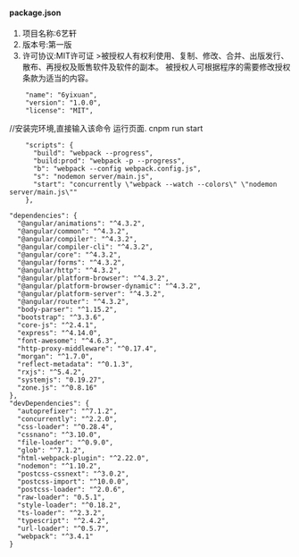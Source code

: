 
#### package.json


1. 项目名称:6艺轩
2. 版本号:第一版
3. 许可协议:MIT许可证 >被授权人有权利使用、复制、修改、合并、出版发行、散布、再授权及贩售软件及软件的副本。
被授权人可根据程序的需要修改授权条款为适当的内容。
```
    "name": "6yixuan",
    "version": "1.0.0",
    "license": "MIT",
```
//安装完环境,直接输入该命令 运行页面.
cnpm run start


```
    "scripts": {
      "build": "webpack --progress",
      "build:prod": "webpack -p --progress",
      "b": "webpack --config webpack.config.js",
      "s": "nodemon server/main.js",
      "start": "concurrently \"webpack --watch --colors\" \"nodemon server/main.js\""
    },
```
    "dependencies": {
      "@angular/animations": "^4.3.2",
      "@angular/common": "^4.3.2",
      "@angular/compiler": "^4.3.2",
      "@angular/compiler-cli": "^4.3.2",
      "@angular/core": "^4.3.2",
      "@angular/forms": "^4.3.2",
      "@angular/http": "^4.3.2",
      "@angular/platform-browser": "^4.3.2",
      "@angular/platform-browser-dynamic": "^4.3.2",
      "@angular/platform-server": "^4.3.2",
      "@angular/router": "^4.3.2",
      "body-parser": "^1.15.2",
      "bootstrap": "^3.3.6",
      "core-js": "^2.4.1",
      "express": "^4.14.0",
      "font-awesome": "^4.6.3",
      "http-proxy-middleware": "^0.17.4",
      "morgan": "^1.7.0",
      "reflect-metadata": "^0.1.3",
      "rxjs": "^5.4.2",
      "systemjs": "0.19.27",
      "zone.js": "^0.8.16"
    },
    "devDependencies": {
      "autoprefixer": "^7.1.2",
      "concurrently": "^2.2.0",
      "css-loader": "^0.28.4",
      "cssnano": "^3.10.0",
      "file-loader": "^0.9.0",
      "glob": "^7.1.2",
      "html-webpack-plugin": "^2.22.0",
      "nodemon": "^1.10.2",
      "postcss-cssnext": "^3.0.2",
      "postcss-import": "^10.0.0",
      "postcss-loader": "^2.0.6",
      "raw-loader": "0.5.1",
      "style-loader": "^0.18.2",
      "ts-loader": "^2.3.2",
      "typescript": "^2.4.2",
      "url-loader": "^0.5.7",
      "webpack": "^3.4.1"
    }


```